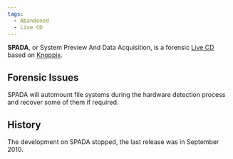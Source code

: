 ```yaml
---
tags:
  - Abandoned
  - Live CD
---
```

**SPADA**, or System Preview And Data Acquisition, is a forensic [Live CD](live_cd.md)
based on [Knoppix](knoppix.md).

## Forensic Issues

SPADA will automount file systems during the hardware detection process and
recover some of them if required.

## History

The development on SPADA stopped, the last release was in September 2010.

